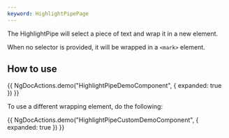 ```yaml
---
keyword: HighlightPipePage
---
```


The HighlightPipe will select a piece of text and wrap it in a new element.

When no selector is provided, it will be wrapped in a `<mark>` element.

## How to use

{{ NgDocActions.demo("HighlightPipeDemoComponent", { expanded: true }) }}

To use a different wrapping element, do the following:

{{ NgDocActions.demo("HighlightPipeCustomDemoComponent", { expanded: true }) }}
